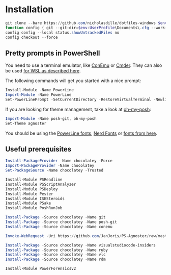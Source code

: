 # Installation

```powershell
git clone --bare https://github.com/nicholasdille/dotfiles-windows $env:UserProfile\Documents\.cfg
function config { git --git-dir=$env:UserProfile\Documents\.cfg --work-tree=$env:UserProfile @args }
config config --local status.showUntrackedFiles no
config checkout --force
```

## Pretty prompts in PowerShell

You need to use a terminal emulator, like [ConEmu](https://conemu.github.io/) or [Cmder](http://cmder.net/). They can also be used [for WSL as described here](https://conemu.github.io/en/BashOnWindows.html).

The following commands will get you started with a nice prompt:

```powershell
Install-Module -Name PowerLine
Import-Module -Name PowerLine
Set-PowerLinePrompt -SetCurrentDirectory -RestoreVirtualTerminal -Newline -Timestamp -Colors "#00DDFF","#0066FF"
```

If you are looking for theme management, take a look at [oh-my-posh](https://github.com/JanJoris/oh-my-posh):

```powershell
Import-Module -Name posh-git, oh-my-posh
Set-Theme agnoster
```

You should be using the [PowerLine fonts](https://github.com/powerline/fonts/), [Nerd Fonts](https://github.com/ryanoasis/nerd-fonts) or [fonts from here](https://github.com/gabrielelana/awesome-terminal-fonts).

## Useful prerequisites

```powershell
Install-PackageProvider -Name chocolatey -Force
Import-PackageProvider -Name chocolatey
Set-PackageSource -Name chocolatey -Trusted

Install-Module PSReadline
Install-Module PSScriptAnalyzer
Install-Module PSDeploy
Install-Module Pester
Install-Module ISESteroids
Install-Module PSake
Install-Module PoshRunJob

Install-Package -Source chocolatey -Name git
Install-Package -Source chocolatey -Name posh-git
Install-Package -Source chocolatey -Name conemu

Invoke-WebRequest -Uri https://github.com/JanJoris/PS-Agnoster/raw/master/PS-Agnoster.ps1 -OutFile ~\Documents\WindowsPowerShell\Scripts\PS-Agnoster.ps1

Install-Package -Source chocolatey -Name visualstudiocode-insiders
Install-Package -Source chocolatey -Name ruby
Install-Package -Source chocolatey -Name vlc
Install-Package -Source chocolatey -Name rdm

Install-Module PowerForensicsv2
```
